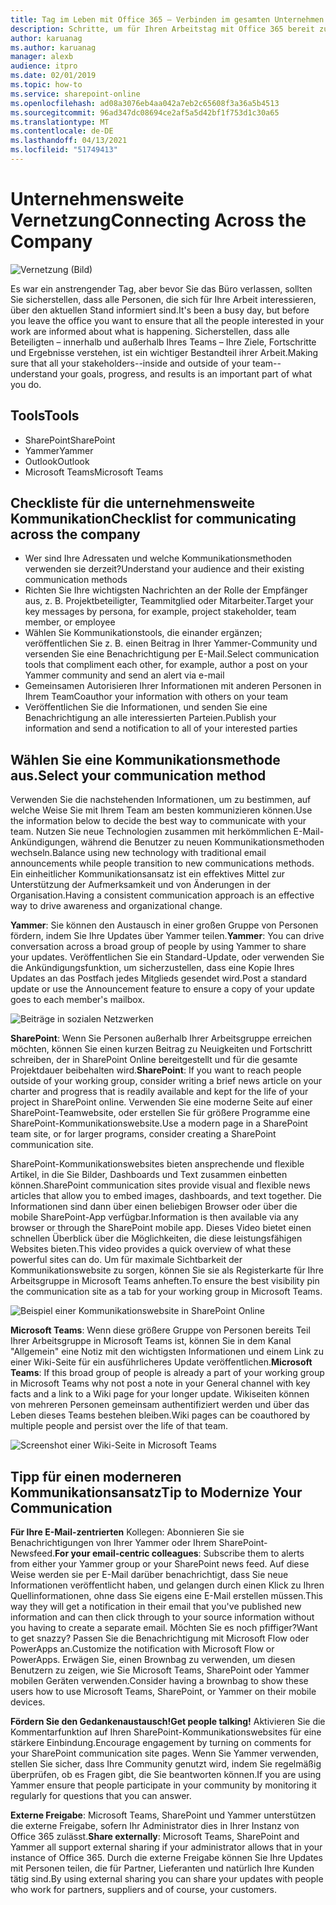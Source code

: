 ```yaml
---
title: Tag im Leben mit Office 365 – Verbinden im gesamten Unternehmen
description: Schritte, um für Ihren Arbeitstag mit Office 365 bereit zu sein
author: karuanag
ms.author: karuanag
manager: alexb
audience: itpro
ms.date: 02/01/2019
ms.topic: how-to
ms.service: sharepoint-online
ms.openlocfilehash: ad08a3076eb4aa042a7eb2c65608f3a36a5b4513
ms.sourcegitcommit: 96ad347dc08694ce2af5a5d42bf1f753d1c30a65
ms.translationtype: MT
ms.contentlocale: de-DE
ms.lasthandoff: 04/13/2021
ms.locfileid: "51749413"
---
```

# <a name="connecting-across-the-company"></a><span data-ttu-id="1668e-103">Unternehmensweite Vernetzung</span><span class="sxs-lookup"><span data-stu-id="1668e-103">Connecting Across the Company</span></span>

![Vernetzung (Bild)](media/ditl_crosscompany.png)

<span data-ttu-id="1668e-105">Es war ein anstrengender Tag, aber bevor Sie das Büro verlassen, sollten Sie sicherstellen, dass alle Personen, die sich für Ihre Arbeit interessieren, über den aktuellen Stand informiert sind.</span><span class="sxs-lookup"><span data-stu-id="1668e-105">It's been a busy day, but before you leave the office you want to ensure that all the people interested in your work are informed about what is happening.</span></span> <span data-ttu-id="1668e-106">Sicherstellen, dass alle Beteiligten – innerhalb und außerhalb Ihres Teams – Ihre Ziele, Fortschritte und Ergebnisse verstehen, ist ein wichtiger Bestandteil ihrer Arbeit.</span><span class="sxs-lookup"><span data-stu-id="1668e-106">Making sure that all your stakeholders--inside and outside of your team--understand your goals, progress, and results is an important part of what you do.</span></span>  

## <a name="tools"></a><span data-ttu-id="1668e-107">Tools</span><span class="sxs-lookup"><span data-stu-id="1668e-107">Tools</span></span>
- <span data-ttu-id="1668e-108">SharePoint</span><span class="sxs-lookup"><span data-stu-id="1668e-108">SharePoint</span></span>
- <span data-ttu-id="1668e-109">Yammer</span><span class="sxs-lookup"><span data-stu-id="1668e-109">Yammer</span></span>
- <span data-ttu-id="1668e-110">Outlook</span><span class="sxs-lookup"><span data-stu-id="1668e-110">Outlook</span></span>
- <span data-ttu-id="1668e-111">Microsoft Teams</span><span class="sxs-lookup"><span data-stu-id="1668e-111">Microsoft Teams</span></span> 

## <a name="checklist-for-communicating-across-the-company"></a><span data-ttu-id="1668e-112">Checkliste für die unternehmensweite Kommunikation</span><span class="sxs-lookup"><span data-stu-id="1668e-112">Checklist for communicating across the company</span></span>
- <span data-ttu-id="1668e-113">Wer sind Ihre Adressaten und welche Kommunikationsmethoden verwenden sie derzeit?</span><span class="sxs-lookup"><span data-stu-id="1668e-113">Understand your audience and their existing communication methods</span></span>
- <span data-ttu-id="1668e-114">Richten Sie Ihre wichtigsten Nachrichten an der Rolle der Empfänger aus, z. B. Projektbeteiligter, Teammitglied oder Mitarbeiter.</span><span class="sxs-lookup"><span data-stu-id="1668e-114">Target your key messages by persona, for example, project stakeholder, team member, or employee</span></span>
- <span data-ttu-id="1668e-115">Wählen Sie Kommunikationstools, die einander ergänzen; veröffentlichen Sie z. B. einen Beitrag in Ihrer Yammer-Community und versenden Sie eine Benachrichtigung per E-Mail.</span><span class="sxs-lookup"><span data-stu-id="1668e-115">Select communication tools that compliment each other, for example, author a post on your Yammer community and send an alert via e-mail</span></span> 
- <span data-ttu-id="1668e-116">Gemeinsamen Autorisieren Ihrer Informationen mit anderen Personen in Ihrem Team</span><span class="sxs-lookup"><span data-stu-id="1668e-116">Coauthor your information with others on your team</span></span>
- <span data-ttu-id="1668e-117">Veröffentlichen Sie die Informationen, und senden Sie eine Benachrichtigung an alle interessierten Parteien.</span><span class="sxs-lookup"><span data-stu-id="1668e-117">Publish your information and send a notification to all of your interested parties</span></span> 
 
## <a name="select-your-communication-method"></a><span data-ttu-id="1668e-118">Wählen Sie eine Kommunikationsmethode aus.</span><span class="sxs-lookup"><span data-stu-id="1668e-118">Select your communication method</span></span>
<span data-ttu-id="1668e-119">Verwenden Sie die nachstehenden Informationen, um zu bestimmen, auf welche Weise Sie mit Ihrem Team am besten kommunizieren können.</span><span class="sxs-lookup"><span data-stu-id="1668e-119">Use the information below to decide the best way to communicate with your team.</span></span> <span data-ttu-id="1668e-120">Nutzen Sie neue Technologien zusammen mit herkömmlichen E-Mail-Ankündigungen, während die Benutzer zu neuen Kommunikationsmethoden wechseln.</span><span class="sxs-lookup"><span data-stu-id="1668e-120">Balance using new technology with traditional email announcements while people transition to new communications methods.</span></span> <span data-ttu-id="1668e-121">Ein einheitlicher Kommunikationsansatz ist ein effektives Mittel zur Unterstützung der Aufmerksamkeit und von Änderungen in der Organisation.</span><span class="sxs-lookup"><span data-stu-id="1668e-121">Having a consistent communication approach is an effective way to drive awareness and organizational change.</span></span> 

<span data-ttu-id="1668e-122">**Yammer**: Sie können den Austausch in einer großen Gruppe von Personen fördern, indem Sie Ihre Updates über Yammer teilen.</span><span class="sxs-lookup"><span data-stu-id="1668e-122">**Yammer**: You can drive conversation across a broad group of people by using Yammer to share your updates.</span></span> <span data-ttu-id="1668e-123">Veröffentlichen Sie ein Standard-Update, oder verwenden Sie die Ankündigungsfunktion, um sicherzustellen, dass eine Kopie Ihres Updates an das Postfach jedes Mitglieds gesendet wird.</span><span class="sxs-lookup"><span data-stu-id="1668e-123">Post a standard update or use the Announcement feature to ensure a copy of your update goes to each member's mailbox.</span></span> 

![Beiträge in sozialen Netzwerken](media/ditl_IT-Service-News.png)

<span data-ttu-id="1668e-125">**SharePoint**: Wenn Sie Personen außerhalb Ihrer Arbeitsgruppe erreichen möchten, können Sie einen kurzen Beitrag zu Neuigkeiten und Fortschritt schreiben, der in SharePoint Online bereitgestellt und für die gesamte Projektdauer beibehalten wird.</span><span class="sxs-lookup"><span data-stu-id="1668e-125">**SharePoint**: If you want to reach people outside of your  working group, consider writing a brief news article on your charter and progress that is readily available and kept for the life of your project in SharePoint online.</span></span> <span data-ttu-id="1668e-126">Verwenden Sie eine moderne Seite auf einer SharePoint-Teamwebsite, oder erstellen Sie für größere Programme eine SharePoint-Kommunikationswebsite.</span><span class="sxs-lookup"><span data-stu-id="1668e-126">Use a modern page in a SharePoint team site, or for larger programs, consider creating a SharePoint communication site.</span></span> 

<span data-ttu-id="1668e-127">SharePoint-Kommunikationswebsites bieten ansprechende und flexible Artikel, in die Sie Bilder, Dashboards und Text zusammen einbetten können.</span><span class="sxs-lookup"><span data-stu-id="1668e-127">SharePoint communication sites provide visual and flexible news articles that allow you to embed images, dashboards, and text together.</span></span> <span data-ttu-id="1668e-128">Die Informationen sind dann über einen beliebigen Browser oder über die mobile SharePoint-App verfügbar.</span><span class="sxs-lookup"><span data-stu-id="1668e-128">Information is then available via any browser or through the SharePoint mobile app.</span></span> <span data-ttu-id="1668e-129">Dieses Video bietet einen schnellen Überblick über die Möglichkeiten, die diese leistungsfähigen Websites bieten.</span><span class="sxs-lookup"><span data-stu-id="1668e-129">This video provides a quick overview of what these powerful sites can do.</span></span> <span data-ttu-id="1668e-130">Um für maximale Sichtbarkeit der Kommunikationswebsite zu sorgen, können Sie sie als Registerkarte für Ihre Arbeitsgruppe in Microsoft Teams anheften.</span><span class="sxs-lookup"><span data-stu-id="1668e-130">To ensure the best visibility pin the communication site as a tab for your working group in Microsoft Teams.</span></span>

![Beispiel einer Kommunikationswebsite in SharePoint Online](media/ditl_Comm-Site.png)

<span data-ttu-id="1668e-132">**Microsoft Teams**: Wenn diese größere Gruppe von Personen bereits Teil Ihrer Arbeitsgruppe in Microsoft Teams ist, können Sie in dem Kanal "Allgemein" eine Notiz mit den wichtigsten Informationen und einem Link zu einer Wiki-Seite für ein ausführlicheres Update veröffentlichen.</span><span class="sxs-lookup"><span data-stu-id="1668e-132">**Microsoft Teams**:  If this broad group of people is already a part of your working group in Microsoft Teams why not post a note in your General channel with key facts and a link to a Wiki page for your longer update.</span></span>  <span data-ttu-id="1668e-133">Wikiseiten können von mehreren Personen gemeinsam authentifiziert werden und über das Leben dieses Teams bestehen bleiben.</span><span class="sxs-lookup"><span data-stu-id="1668e-133">Wiki pages can be coauthored by multiple people and persist over the life of that team.</span></span> 

![Screenshot einer Wiki-Seite in Microsoft Teams](media/ditl_Teams-Wiki.png)

## <a name="tip-to-modernize-your-communication"></a><span data-ttu-id="1668e-135">Tipp für einen moderneren Kommunikationsansatz</span><span class="sxs-lookup"><span data-stu-id="1668e-135">Tip to Modernize Your Communication</span></span>

<span data-ttu-id="1668e-136">**Für Ihre E-Mail-zentrierten** Kollegen: Abonnieren Sie sie Benachrichtigungen von Ihrer Yammer oder Ihrem SharePoint-Newsfeed.</span><span class="sxs-lookup"><span data-stu-id="1668e-136">**For your email-centric colleagues**: Subscribe them to alerts from either your Yammer group or your SharePoint news feed.</span></span>  <span data-ttu-id="1668e-137">Auf diese Weise werden sie per E-Mail darüber benachrichtigt, dass Sie neue Informationen veröffentlicht haben, und gelangen durch einen Klick zu Ihren Quellinformationen, ohne dass Sie eigens eine E-Mail erstellen müssen.</span><span class="sxs-lookup"><span data-stu-id="1668e-137">This way they will get a notification in their email that you've published new information and can then click through to your source information without you having to create a separate email.</span></span>  <span data-ttu-id="1668e-138">Möchten Sie es noch pfiffiger?</span><span class="sxs-lookup"><span data-stu-id="1668e-138">Want to get snazzy?</span></span>  <span data-ttu-id="1668e-139">Passen Sie die Benachrichtigung mit Microsoft Flow oder PowerApps an.</span><span class="sxs-lookup"><span data-stu-id="1668e-139">Customize the notification with Microsoft Flow or PowerApps.</span></span> <span data-ttu-id="1668e-140">Erwägen Sie, einen Brownbag zu verwenden, um diesen Benutzern zu zeigen, wie Sie Microsoft Teams, SharePoint oder Yammer mobilen Geräten verwenden.</span><span class="sxs-lookup"><span data-stu-id="1668e-140">Consider having a brownbag to show these users how to use Microsoft Teams, SharePoint, or Yammer on their mobile devices.</span></span> 

<span data-ttu-id="1668e-141">**Fördern Sie den Gedankenaustausch!**</span><span class="sxs-lookup"><span data-stu-id="1668e-141">**Get people talking!**</span></span> <span data-ttu-id="1668e-142">Aktivieren Sie die Kommentarfunktion auf Ihren SharePoint-Kommunikationswebsites für eine stärkere Einbindung.</span><span class="sxs-lookup"><span data-stu-id="1668e-142">Encourage engagement by turning on comments for your SharePoint communication site pages.</span></span>  <span data-ttu-id="1668e-143">Wenn Sie Yammer verwenden, stellen Sie sicher, dass Ihre Community genutzt wird, indem Sie regelmäßig überprüfen, ob es Fragen gibt, die Sie beantworten können.</span><span class="sxs-lookup"><span data-stu-id="1668e-143">If you are using Yammer ensure that people participate in your community by monitoring it regularly for questions that you can answer.</span></span> 

<span data-ttu-id="1668e-144">**Externe Freigabe**: Microsoft Teams, SharePoint und Yammer unterstützen die externe Freigabe, sofern Ihr Administrator dies in Ihrer Instanz von Office 365 zulässt.</span><span class="sxs-lookup"><span data-stu-id="1668e-144">**Share externally**:  Microsoft Teams, SharePoint and Yammer all support external sharing if your administrator allows that in your instance of Office 365.</span></span>  <span data-ttu-id="1668e-145">Durch die externe Freigabe können Sie Ihre Updates mit Personen teilen, die für Partner, Lieferanten und natürlich Ihre Kunden tätig sind.</span><span class="sxs-lookup"><span data-stu-id="1668e-145">By using external sharing you can share your updates with people who work for partners, suppliers and of course, your customers.</span></span>
